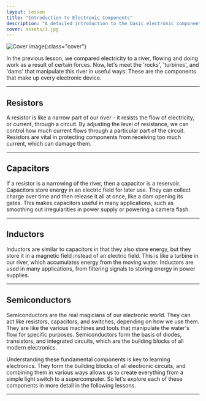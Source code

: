 ```yaml
---
layout: lesson
title: "Introduction to Electronic Components"
description: "A detailed introduction to the basic electronic components, including resistors, capacitors, inductors, and semiconductors."
cover: assets/3.jpg
---
```


![Cover image]({{page.cover}}){:class="cover"}

In the previous lesson, we compared electricity to a river, flowing and doing work as a result of certain forces. Now, let's meet the 'rocks', 'turbines', and 'dams' that manipulate this river in useful ways. These are the components that make up every electronic device.

---

## Resistors

A resistor is like a narrow part of our river - it resists the flow of electricity, or current, through a circuit. By adjusting the level of resistance, we can control how much current flows through a particular part of the circuit. Resistors are vital in protecting components from receiving too much current, which can damage them.

---

## Capacitors

If a resistor is a narrowing of the river, then a capacitor is a reservoir. Capacitors store energy in an electric field for later use. They can collect charge over time and then release it all at once, like a dam opening its gates. This makes capacitors useful in many applications, such as smoothing out irregularities in power supply or powering a camera flash.

---

## Inductors

Inductors are similar to capacitors in that they also store energy, but they store it in a magnetic field instead of an electric field. This is like a turbine in our river, which accumulates energy from the moving water. Inductors are used in many applications, from filtering signals to storing energy in power supplies.

---

## Semiconductors

Semiconductors are the real magicians of our electronic world. They can act like resistors, capacitors, and switches, depending on how we use them. They are like the various machines and tools that manipulate the water's flow for specific purposes. Semiconductors form the basis of diodes, transistors, and integrated circuits, which are the building blocks of all modern electronics.

Understanding these fundamental components is key to learning electronics. They form the building blocks of all electronic circuits, and combining them in various ways allows us to create everything from a simple light switch to a supercomputer. So let's explore each of these components in more detail in the following lessons.

---
